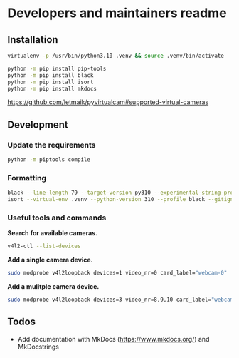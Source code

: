 # Developers and maintainers readme

## Installation

```bash
virtualenv -p /usr/bin/python3.10 .venv && source .venv/bin/activate
```

```bash
python -m pip install pip-tools
python -m pip install black
python -m pip install isort
python -m pip install mkdocs
```

https://github.com/letmaik/pyvirtualcam#supported-virtual-cameras

## Development

### Update the requirements

```bash
python -m piptools compile
```

### Formatting

```bash
black --line-length 79 --target-version py310 --experimental-string-processing .
isort --virtual-env .venv --python-version 310 --profile black --gitignore .
```

### Useful tools and commands

**Search for available cameras.**

```bash
v4l2-ctl --list-devices
```

**Add a single camera device.**

```bash
sudo modprobe v4l2loopback devices=1 video_nr=0 card_label="webcam-0"
```

**Add a mulitple camera device.**

```bash
sudo modprobe v4l2loopback devices=3 video_nr=8,9,10 card_label="webcam-1,webcam-2,webcam-3"
```

## Todos

- Add documentation with MkDocs (https://www.mkdocs.org/) and MkDocstrings
